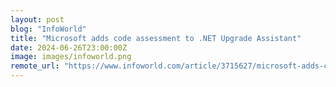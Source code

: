 ```yaml
---
layout: post
blog: "InfoWorld"
title: "Microsoft adds code assessment to .NET Upgrade Assistant"
date: 2024-06-26T23:00:00Z
image: images/infoworld.png
remote_url: "https://www.infoworld.com/article/3715627/microsoft-adds-code-assessment-to-net-upgrade-assistant.html#tk.rss_applicationdevelopment"
---
```

